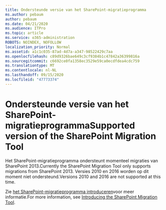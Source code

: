 ```yaml
---
title: Ondersteunde versie van het SharePoint-migratieprogramma
ms.author: pebaum
author: pebaum
ms.date: 04/21/2020
ms.audience: ITPro
ms.topic: article
ms.service: o365-administration
ROBOTS: NOINDEX, NOFOLLOW
localization_priority: Normal
ms.assetid: a1c1c035-87ad-4d7a-a347-98522429c7aa
ms.openlocfilehash: c89d9326bae649c3cf9384b1c47842a36399816a
ms.sourcegitcommit: c6692ce0fa1358ec3529e59ca0ecdfdea4cdc759
ms.translationtype: MT
ms.contentlocale: nl-NL
ms.lasthandoff: 09/15/2020
ms.locfileid: "47773374"
---
```

# <a name="supported-version-of-the-sharepoint-migration-tool"></a><span data-ttu-id="44fa9-102">Ondersteunde versie van het SharePoint-migratieprogramma</span><span class="sxs-lookup"><span data-stu-id="44fa9-102">Supported version of the SharePoint Migration Tool</span></span>



<span data-ttu-id="44fa9-103">Het SharePoint-migratieprogramma ondersteunt momenteel migraties van SharePoint 2013.</span><span class="sxs-lookup"><span data-stu-id="44fa9-103">Currently the SharePoint Migration Tool only supports migrations from SharePoint 2013.</span></span> <span data-ttu-id="44fa9-104">Versies 2010 en 2016 worden op dit moment niet ondersteund.</span><span class="sxs-lookup"><span data-stu-id="44fa9-104">Versions 2010 and 2016 are not supported at this time.</span></span>
  
<span data-ttu-id="44fa9-105">Zie [het SharePoint-migratieprogramma introduceren](https://go.microsoft.com/fwlink/?linkid=2044765&amp;clcid=0x409)voor meer informatie.</span><span class="sxs-lookup"><span data-stu-id="44fa9-105">For more information, see [Introducing the SharePoint Migration Tool](https://go.microsoft.com/fwlink/?linkid=2044765&amp;clcid=0x409).</span></span>
  

